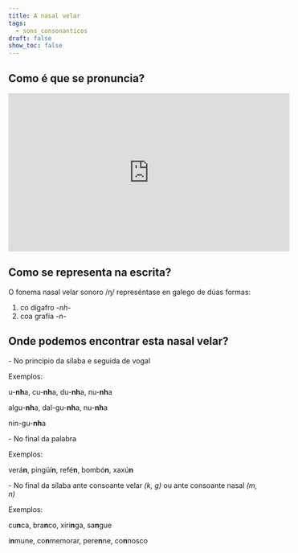 ```yaml
---
title: A nasal velar
tags:
  - sons_consonanticos
draft: false
show_toc: false
---
```

## Como é que se pronuncia?

<iframe width="560" height="315" src="https://www.youtube.com/embed/ifrqRtqZHQc?si=rQHwZTwpWS_RnDIF" title="YouTube video player" frameborder="0" allow="accelerometer; autoplay; clipboard-write; encrypted-media; gyroscope; picture-in-picture; web-share" allowfullscreen></iframe>

## Como se representa na escrita?

O fonema nasal velar sonoro /ŋ/ represéntase en galego de dúas formas:

1. co dígafro *\-nh-* 
2. coa grafía *\-n-*

## Onde podemos encontrar esta nasal velar?

\- No principio da sílaba e seguida de vogal

Exemplos:

u-**nh**a, cu-**nh**a, du-**nh**a, nu-**nh**a

algu-**nh**a, dal-gu-**nh**a, nu-**nh**a

nin-gu-**nh**a

\- No final da palabra

Exemplos:

verá**n**, pingüí**n**, refé**n**, bombó**n**, xaxú**n**

\- No final da sílaba ante consoante velar *(k, g)* ou ante consoante nasal *(m, n)*

Exemplos:

cu**n**ca, bra**n**co, xiri**n**ga, sa**n**gue

i**n**mune, co**n**memorar, pere**n**ne, co**n**nosco